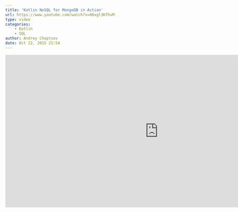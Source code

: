```yaml
---
title: 'Kotlin NoSQL for MongoDB in Action'
url: https://www.youtube.com/watch?v=80xgl3KThvM
type: video
categories:
    - Kotlin
    - SQL
author: Andrey Cheptsov
date: Oct 22, 2015 21:54
---
```


<iframe width="960" height="480" src="https://www.youtube.com/embed/80xgl3KThvM" frameborder="0" allowfullscreen></iframe>
